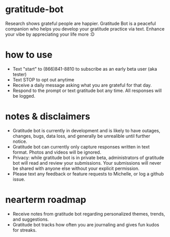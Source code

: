 # gratitude-bot
Research shows grateful people are happier.
Gratitude Bot is a peaceful companion who helps you develop your gratitude practice via text. 
Enhance your vibe by appreciating your life more :D

# how to use 
- Text "start" to (866)841-8810 to subscribe as an early beta user (aka tester)
- Text STOP to opt out anytime
- Receive a daily message asking what you are grateful for that day.
- Respond to the prompt or text gratitude bot any time. All responses will be logged.

# notes & disclaimers
- Gratitude bot is currently in development and is likely to have outages, changes, bugs, data loss, and generally be unrealible until further notice.
- Gratitude bot can currently only capture responses written in text format. Photos and videos will be ignored.
- Privacy: while gratitude bot is in private beta, administrators of gratitude bot will read and review your submissions. Your submissions will never be shared with anyone else without your explicit permission.
- Please text any feedback or feature requests to Michelle, or log a github issue.

# nearterm roadmap
- Receive notes from gratitude bot regarding personalized themes, trends, and suggestions.
- Gratitude bot tracks how often you are journaling and gives fun kudos for streaks.
